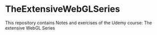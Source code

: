 # TheExtensiveWebGLSeries
This repository contains Notes and exercises of the Udemy course: The extensive WebGL Series
